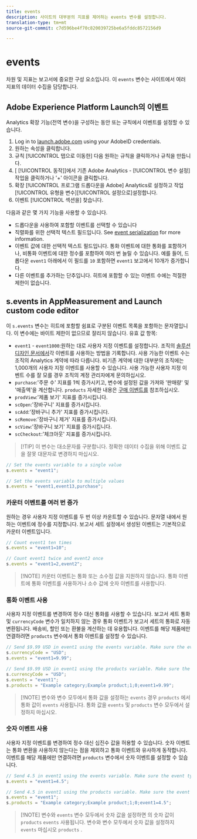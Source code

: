 ```yaml
---
title: events
description: 사이트의 대부분의 지표를 제어하는 events 변수를 설정합니다.
translation-type: tm+mt
source-git-commit: c7d596be4f70c820039725be6a5fddc8572156d9

---
```



# events

차원 및 지표는 보고서에 중요한 구성 요소입니다. 이 `events` 변수는 사이트에서 여러 지표의 데이터 수집을 담당합니다.

## Adobe Experience Platform Launch의 이벤트

Analytics 확장 기능(전역 변수)을 구성하는 동안 또는 규칙에서 이벤트를 설정할 수 있습니다.

1. Log in to [launch.adobe.com](https://launch.adobe.com) using your AdobeID credentials.
2. 원하는 속성을 클릭합니다.
3. 규칙 [!UICONTROL 탭으로 이동한] 다음 원하는 규칙을 클릭하거나 규칙을 만듭니다.
4. [ [!UICONTROL 동작]]에서 기존 Adobe Analytics - [!UICONTROL 변수 설정] 작업을 클릭하거나 &#39;+&#39; 아이콘을 클릭합니다.
5. 확장 [!UICONTROL 프로그램 드롭다운을 Adobe] Analytics로 설정하고 작업 [!UICONTROL 유형을 변수][!UICONTROL 설정으로]설정합니다.
6. 이벤트 [!UICONTROL 섹션을] 찾습니다.

다음과 같은 몇 가지 기능을 사용할 수 있습니다.

* 드롭다운을 사용하여 포함할 이벤트를 선택할 수 있습니다
* 직렬화를 위한 선택적 텍스트 필드입니다. See [event serialization](event-serialization.md) for more information.
* 이벤트 값에 대한 선택적 텍스트 필드입니다. 통화 이벤트에 대한 통화를 포함하거나, 비통화 이벤트에 대한 정수를 포함하여 여러 번 늘릴 수 있습니다. 예를 들어, 드롭다운 `event1` 아래에서 이 필드를 `10` 포함하면 `event1` 보고에서 10개가 증가합니다.
* 다른 이벤트를 추가하는 단추입니다. 히트에 포함할 수 있는 이벤트 수에는 적절한 제한이 없습니다.

## s.events in AppMeasurement and Launch custom code editor

이 `s.events` 변수는 히트에 포함할 쉼표로 구분된 이벤트 목록을 포함하는 문자열입니다. 이 변수에는 바이트 제한이 없으므로 잘리지 않습니다. 유효 값 항목:

* `event1` - `event1000`:원하는 대로 사용자 지정 이벤트를 설정합니다. 조직의 [솔루션 디자인 문서에서](../../../prepare/solution-design.md)각 이벤트를 사용하는 방법을 기록합니다. 사용 가능한 이벤트 수는 조직의 Analytics 계약에 따라 다릅니다. 비기존 계약에 대한 대부분의 조직에는 1,000개의 사용자 지정 이벤트를 사용할 수 있습니다. 사용 가능한 사용자 지정 이벤트 수를 잘 모를 경우 조직의 계정 관리자에게 문의하십시오.
* `purchase`:&#39;주문 수&#39; 지표를 1씩 증가시키고, 변수에 설정된 값을 가져와 &#39;판매량&#39; 및 &#39;매출액&#39;을 계산합니다. `products` 자세한 내용은 [구매 이벤트를](event-purchase.md) 참조하십시오.
* `prodView`:&#39;제품 보기&#39; 지표를 증가시킵니다.
* `scOpen`:&#39;장바구니&#39; 지표를 증가시킵니다.
* `scAdd`:&#39;장바구니 추가&#39; 지표를 증가시킵니다.
* `scRemove`:&#39;장바구니 제거&#39; 지표를 증가시킵니다.
* `scView`:&#39;장바구니 보기&#39; 지표를 증가시킵니다.
* `scCheckout`:&#39;체크아웃&#39; 지표를 증가시킵니다.

> [!TIP] 이 변수는 대소문자를 구분합니다. 정확한 데이터 수집을 위해 이벤트 값을 잘못 대문자로 변경하지 마십시오.

```js
// Set the events variable to a single value
s.events = "event1";

// Set the events variable to multiple values
s.events = "event1,event13,purchase";
```

### 카운터 이벤트를 여러 번 증가

원하는 경우 사용자 지정 이벤트를 두 번 이상 카운트할 수 있습니다. 문자열 내에서 원하는 이벤트에 정수를 지정합니다. 보고서 세트 설정에서 생성된 이벤트는 기본적으로 카운터 이벤트입니다.

```js
// Count event1 ten times
s.events = "event1=10";

// Count event1 twice and event2 once
s.events = "event1=2,event2";
```

> [!NOTE] 카운터 이벤트는 통화 또는 소수점 값을 지원하지 않습니다. 통화 이벤트에 통화 이벤트를 사용하거나 소수 값에 숫자 이벤트를 사용합니다.

### 통화 이벤트 사용

사용자 지정 이벤트를 변경하여 정수 대신 통화를 사용할 수 있습니다. 보고서 세트 통화 및 `currencyCode` 변수가 일치하지 않는 경우 통화 이벤트가 보고서 세트의 통화로 자동 변환됩니다. 배송비, 할인 또는 환불을 계산하는 데 유용합니다. 이벤트를 해당 제품에만 연결하려면 `products` 변수에서 통화 이벤트를 설정할 수 있습니다.

```js
// Send $9.99 USD in event1 using the events variable. Make sure the event type for event1 is Currency in report suite settings
s.currencyCode = "USD";
s.events = "event1=9.99";

// Send $9.99 USD in event1 using the products variable. Make sure the event type for event1 is Currency in report suite settings
s.currencyCode = "USD";
s.events = "event1";
s.products = "Example category;Example product;1;0;event1=9.99";
```

> [!NOTE] 변수와 변수 모두에서 통화 값을 설정하는 `events` 경우 `products` 에서 통화 값이 `events` 사용됩니다. 통화 값을 `events` 및 `products` 변수 모두에서 설정하지 마십시오.

### 숫자 이벤트 사용

사용자 지정 이벤트를 변경하여 정수 대신 십진수 값을 허용할 수 있습니다. 숫자 이벤트는 통화 변환을 사용하지 않는다는 점을 제외하고 통화 이벤트와 유사하게 동작합니다. 이벤트를 해당 제품에만 연결하려면 `products` 변수에서 숫자 이벤트를 설정할 수 있습니다.

```js
// Send 4.5 in event1 using the events variable. Make sure the event type for event1 is Numeric in report suite settings
s.events = "event1=4.5";

// Send 4.5 in event1 using the products variable. Make sure the event type for event1 is Numeric in report suite settings
s.events = "event1";
s.products = "Example category;Example product;1;0;event1=4.5";
```

> [!NOTE] 변수와 `events` 변수 모두에서 숫자 값을 설정하면 의 숫자 값이 `products` `events` 사용됩니다. 변수와 변수 모두에서 숫자 값을 설정하지 `events` 마십시오 `products` .
